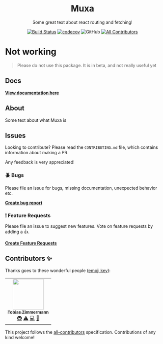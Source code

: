 <div align="center">
  <h1>Muxa</h1>
  <p>Some great text about react routing and fetching!</p>

[![Build Status](https://travis-ci.com/tobias-z/muxa.svg?branch=main)](https://travis-ci.com/tobias-z/muxa)
[![codecov](https://codecov.io/gh/tobias-z/muxa/branch/main/graph/badge.svg?token=FIA5TUP1GA)](https://codecov.io/gh/tobias-z/muxa)
![GitHub](https://img.shields.io/github/license/tobias-z/muxa)
[![All Contributors](https://img.shields.io/badge/all_contributors-1-orange.svg?style=flat-square)](#contributors-)

<!-- Get Version, Size and Downloads -->

</div>

# Not working

> Please do not use this package. It is in beta, and not really useful yet

## Docs

**[View documentation here](https://muxa.tobias-z.com)**

## About

Some text about what Muxa is

## Issues

Looking to contribute? Please read the `CONTRIBUTING.md` file, which contains
information about making a PR.

Any feedback is very appreciated!

### 🪲 Bugs

Please file an issue for bugs, missing documentation, unexpected behavior etc.

[**Create bug report**](https://github.com/tobias-z/muxa/issues/new?assignees=&labels=&template=bug_report.md&title=)

### 🕯 Feature Requests

Please file an issue to suggest new features. Vote on feature requests by adding
a 👍.

[**Create Feature Requests**](https://github.com/tobias-z/muxa/issues/new?assignees=&labels=&template=feature_request.md&title=)

## Contributors ✨

Thanks goes to these wonderful people
([emoji key](https://allcontributors.org/docs/en/emoji-key)):

<!-- ALL-CONTRIBUTORS-LIST:START - Do not remove or modify this section -->
<!-- prettier-ignore-start -->
<!-- markdownlint-disable -->
<table>
  <tr>
    <td align="center"><a href="http://tobias-z.com"><img src="https://avatars.githubusercontent.com/u/70150300?v=4?s=100" width="100px;" alt=""/><br /><sub><b>Tobias Zimmermann</b></sub></a><br /><a href="#infra-tobias-z" title="Infrastructure (Hosting, Build-Tools, etc)">🚇</a> <a href="https://github.com/tobias-z/muxa/commits?author=tobias-z" title="Tests">⚠️</a> <a href="https://github.com/tobias-z/muxa/commits?author=tobias-z" title="Code">💻</a> <a href="https://github.com/tobias-z/muxa/commits?author=tobias-z" title="Documentation">📖</a></td>
  </tr>
</table>

<!-- markdownlint-restore -->
<!-- prettier-ignore-end -->

<!-- ALL-CONTRIBUTORS-LIST:END -->

This project follows the
[all-contributors](https://github.com/all-contributors/all-contributors)
specification. Contributions of any kind welcome!
